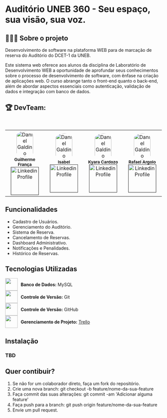 # Auditório UNEB 360 - Seu espaço, sua visão, sua voz.

## 👨🏻‍💻 Sobre o projeto
<p> Desenvolvimento de software na plataforma WEB para de marcação de reserva do Auditório do DCET-1 da UNEB.<p> 

Este sistema web oferece aos alunos da disciplina de Laboratório de Desenvolvimento WEB a oportunidade de aprofundar seus conhecimentos sobre o processo de desenvolvimento de software, com ênfase na criação de aplicações web. O curso abrange tanto o front-end quanto o back-end, além de abordar aspectos essenciais como autenticação, validação de dados e integração com banco de dados.
<h2>🏆 DevTeam: </h2>

<br>

<table>
    
<td align="center">
  <img src="https://encrypted-tbn0.gstatic.com/images?q=tbn:ANd9GcQxp7SkVO6ROHK8ZHQQNeAO2c9gUtFWCWDaG6EIqUT70g&s" 
       alt="Daniel Galdino" style="width: 70%; border-radius: 50%;" />
  <br />
  <sub><b>Guilherme França </b></sub>
  <br />
  <a href="" alt="Linkedin">
    <img src="https://img.shields.io/badge/-Linkedin-1C1C1C?style=for-the-badge&logo=Linkedin&logoColor=00FFFF" 
         style="width: 90px;" alt="Linkedin Profile"/>
  </a>
</td>

<td align="center">
  <img src="https://encrypted-tbn0.gstatic.com/images?q=tbn:ANd9GcQxp7SkVO6ROHK8ZHQQNeAO2c9gUtFWCWDaG6EIqUT70g&s" 
       alt="Daniel Galdino" style="width: 70%; border-radius: 50%;" />
  <br />
  <sub><b> Isabel </b></sub>
  <br />
  <a href="" alt="Linkedin">
    <img src="https://img.shields.io/badge/-Linkedin-1C1C1C?style=for-the-badge&logo=Linkedin&logoColor=00FFFF" 
         style="width: 90px;" alt="Linkedin Profile"/>
  </a>
</td>

<td align="center">
  <img src="https://encrypted-tbn0.gstatic.com/images?q=tbn:ANd9GcQxp7SkVO6ROHK8ZHQQNeAO2c9gUtFWCWDaG6EIqUT70g&s" 
       alt="Daniel Galdino" style="width: 70%; border-radius: 50%;" />
  <br />
  <sub><b> Kyara Cardozo </b></sub>
  <br />
  <a href="" alt="Linkedin">
    <img src="https://img.shields.io/badge/-Linkedin-1C1C1C?style=for-the-badge&logo=Linkedin&logoColor=00FFFF" 
         style="width: 90px;" alt="Linkedin Profile"/>
  </a>
</td>

<td align="center">
  <img src="https://encrypted-tbn0.gstatic.com/images?q=tbn:ANd9GcQxp7SkVO6ROHK8ZHQQNeAO2c9gUtFWCWDaG6EIqUT70g&s" 
       alt="Daniel Galdino" style="width: 70%; border-radius: 50%;" />
  <br />
  <sub><b> Rafael Argolo </b></sub>
  <br />
  <a href="" alt="Linkedin">
    <img src="https://img.shields.io/badge/-Linkedin-1C1C1C?style=for-the-badge&logo=Linkedin&logoColor=00FFFF" 
         style="width: 90px;" alt="Linkedin Profile"/>
  </a>
</td>



  </table>
   


## Funcionalidades
- Cadastro de Usuários.
- Gerenciamento do Auditório.
- Sistema de Reserva.
- Cancelamento de Reservas.
- Dashboard Administrativo.
- Notificações e Penalidades.
- Histórico de Reservas.

## Tecnologias Utilizadas


<div style="display: flex; align-items: center;">
  <img loading="lazy" src="https://cdn.jsdelivr.net/gh/devicons/devicon@latest/icons/mysql/mysql-original.svg" width="40" height="40" style="margin-right: 10px;">
  <span><b>Banco de Dados:</b> MySQL </span>
</div>

<div style="display: flex; align-items: center;">
  <img loading="lazy" src="https://cdn.jsdelivr.net/gh/devicons/devicon@latest/icons/git/git-original.svg" width="40" height="40" style="margin-right: 10px;">
  <span><b>Controle de Versão:</b> Git </span>
</div>

<div style="display: flex; align-items: center;">
  <img loading="lazy" src="https://cdn.jsdelivr.net/gh/devicons/devicon@latest/icons/github/github-original.svg" width="40" height="40" style="margin-right: 10px;">
  <span><b>Controle de Versão:</b>  GitHub </span>
</div>

<div style="display: flex; align-items: center;">
  <img loading="lazy" src="https://cdn.jsdelivr.net/gh/devicons/devicon@latest/icons/trello/trello-original.svg" width="40" height="40" style="margin-right: 10px;">
   </a>
  <span><b>Gerenciamento de Projeto:</b> <a href="https://trello.com/b/IGbolAcu/reserva-de-auditorios" target="_blank" rel="noopener noreferrer">Trello</a></span>
</div>






## Instalação
### TBD

## Quer contibuir?
1. Se não for um colaborador direto, faça um fork do repositório.
2. Crie uma nova branch: git checkout -b feature/nome-da-sua-feature
3. Faça commit das suas alterações: git commit -am 'Adicionar alguma feature'
4. Faça push para a branch: git push origin feature/nome-da-sua-feature
5. Envie um pull request.
